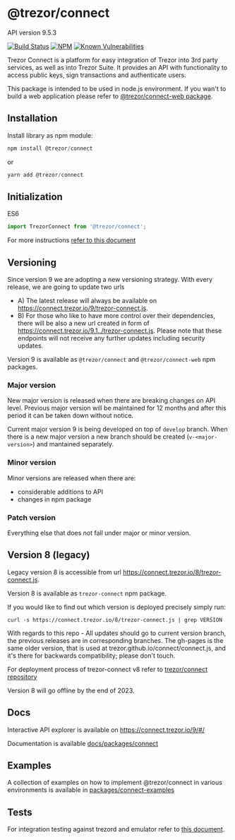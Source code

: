 # @trezor/connect

API version 9.5.3

[![Build Status](https://github.com/trezor/trezor-suite/actions/workflows/test-connect.yml/badge.svg)](https://github.com/trezor/trezor-suite/actions/workflows/test-connect.yml)
[![NPM](https://img.shields.io/npm/v/@trezor/connect.svg)](https://www.npmjs.org/package/@trezor/connect)
[![Known Vulnerabilities](https://snyk.io/test/github/trezor/connect/badge.svg?targetFile=package.json)](https://snyk.io/test/github/trezor/trezor-suite?targetFile=packages/connect/package.json)

Trezor Connect is a platform for easy integration of Trezor into 3rd party services, as well as into Trezor Suite. It provides an API with functionality to access public keys, sign transactions and authenticate users.

This package is intended to be used in node.js environment. If you wan't to build a web application please refer to [@trezor/connect-web package](https://github.com/trezor/trezor-suite/blob/develop/packages/connect-web/README.md).

## Installation

Install library as npm module:

```javascript
npm install @trezor/connect
```

or

```javascript
yarn add @trezor/connect
```

## Initialization

ES6

```javascript
import TrezorConnect from '@trezor/connect';
```

For more instructions [refer to this document](https://github.com/trezor/trezor-suite/blob/develop/docs/packages/connect/index.md)

## Versioning

Since version 9 we are adopting a new versioning strategy. With every release, we are going to update two urls

-   A) The latest release will always be available on https://connect.trezor.io/9/trezor-connect.js.
-   B) For those who like to have more control over their dependencies, there will be also a new url created in form of https://connect.trezor.io/9.1../trezor-connect.js. Please note that these endpoints will not receive any further updates including security updates.

Version 9 is available as `@trezor/connect` and `@trezor/connect-web` npm packages.

### Major version

New major version is released when there are breaking changes on API level. Previous major version will be maintained for 12 months and after this period it can be taken down without notice.

Current major version 9 is being developed on top of `develop` branch. When there is a new major version a new branch should be created (`v-<major-version>`) and mantained separately.

### Minor version

Minor versions are released when there are:

-   considerable additions to API
-   changes in npm package

### Patch version

Everything else that does not fall under major or minor version.

## Version 8 (legacy)

Legacy version 8 is accessible from url https://connect.trezor.io/8/trezor-connect.js.

Version 8 is available as `trezor-connect` npm package.

If you would like to find out which version is deployed precisely simply run:

`curl -s https://connect.trezor.io/8/trezor-connect.js | grep VERSION`

With regards to this repo - All updates should go to current version branch, the previous releases are in corresponding branches. The gh-pages is the same older version, that is used at trezor.github.io/connect/connect.js, and it's there for backwards compatibility; please don't touch.

For deployment process of trezor-connect v8 refer to [trezor/connect repository](https://github.com/trezor/connect/blob/develop/docs/deployment/index.md)

Version 8 will go offline by the end of 2023.

## Docs

Interactive API explorer is available on https://connect.trezor.io/9/#/

Documentation is available [docs/packages/connect](https://github.com/trezor/trezor-suite/blob/develop/docs/packages/connect/index.md)

## Examples

A collection of examples on how to implement @trezor/connect in various environments is available in [packages/connect-examples](https://github.com/trezor/trezor-suite/tree/develop/packages/connect-examples)

## Tests

For integration testing against trezord and emulator refer to [this document](https://github.com/trezor/trezor-suite/blob/develop/packages/connect/e2e/README.md).
